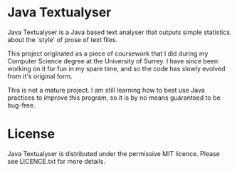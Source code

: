 Java Textualyser
================

Java Textualyser is a Java based text analyser that outputs simple statistics about the 'style' of prose of text files.

This project originated as a piece of coursework that I did during my Computer Science degree at the University of Surrey. I have since been working on it for fun in my spare time, and so the code has slowly evolved from it's original form.

This is not a mature project. I am still learning how to best use Java practices to improve this program, so it is by no means guaranteed to be bug-free.

License
================

Java Textualyser is distributed under the permissive MIT licence. Please see LICENCE.txt for more details.
